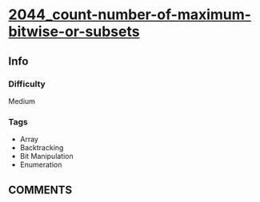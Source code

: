 # [2044_count-number-of-maximum-bitwise-or-subsets](https://leetcode.com/problems/count-number-of-maximum-bitwise-or-subsets)

## Info

### Difficulty

Medium

### Tags

- Array
- Backtracking
- Bit Manipulation
- Enumeration

## __COMMENTS__

> 

